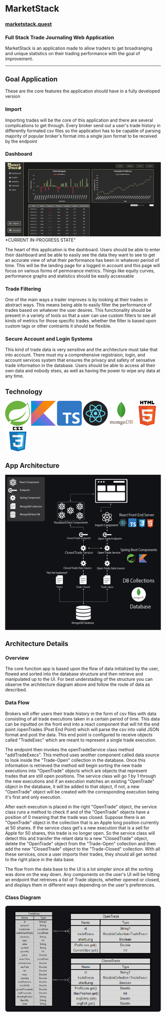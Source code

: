
# MarketStack
### [marketstack.quest](marketstack.quest)
### Full Stack Trade Journaling Web Application


MarketStack is an application made to allow traders to get broadranging and unique statistics on their trading performance with the goal of improvement.

---

## Goal Application

These are the core features the application should have in a fully developed version

### Import

Importing trades will be the core of this application and there are several complications to get through. Every broker send out a user's trade history in differently formated csv files so the application has to be capable of parsing majority of popular broker's format into a single json format to be received by the endpoint

### Dashboard
<img src="ReadMeImages\Dashboard.png" alt="Dashboard">
*CURRENT IN-PROGRESS STATE"

The heart of this application is the dashboard. Users should be able to enter their dashboard and be able to easily see the data they want to see to get an accurate view of what their performance has been in whatever period of time. This will be the landing page for a logged in account and this page will focus on various forms of permorance metrics. Things like equity curves, performance graphs and statistics should be easily accessable

### Trade Filtering

One of the main ways a trader improves is by looking at their trades in abstract ways. This means being able to easily filter the performance of trades based on whatever the user desires. This functionality should be present in a variety of tools so that a user can use custom filters to see all kinds of metrics for those specific trades. whether the filter is based upon custom tags or other contraints it should be flexible.

### Secure Account and Login Systems

This kind of trade data is very sensitive and the architecture must take that into account. There must my a comprehensive registraion, login, and account services system that ensures the privacy and safety of sensative trade information in the database. Users should be able to access all their own data and nobody elses, as well as having the power to wipe any data at any time.

## Technology
<p style="margin:auto;">
<img src="ReadMeImages\SpringBoot.png" width="80px" height="80px" style="display: inline;">
<img src="ReadMeImages\Kotlin.png" width="80px" height="80px" style="display: inline;">
<img src="ReadMeImages\TypeScript.png" width="80px" height="80px" style="display: inline;">
<img src="ReadMeImages\react.png" width="80px" height="80px" style="display: inline;">
<img src="ReadMeImages\mongodb.png" width="80px" height="80px" style="display: inline;">
<img src="ReadMeImages\html.png" width="80px" height="80px" style="display: inline;">
<img src="ReadMeImages\css.png" width="80px" height="80px" style="display: inline; margin-right: 5px;">
</p>

## App Architecture
 <img src="ReadMeImages\MarketStackArchitecture.png">

 ## Architecture Details

 ### Overview
The core function app is based upon the flow of data initialized by the user, flowed and sorted into the database structure and then retrieve and manipulated up to the UI. For best understading of the structure you can observe the architecture diagram above and follow the route of data as described.

### Data Flow
Brokers will offer users their trade history in the form of csv files with data consisting of all trade executions taken in a certain period of time. This data can be inputted on the front end into a react component that will hit the end point /openTrades (Post End Point) which will parse the csv into valid JSON format and post the data. This end point is configured to receive objects called "TradeExec" which are meant to represent a single trade execution.

The endpoint then invokes the openTradeService class method "addTradeExecs". This method uses another component called data source to look inside the "Trade-Open" collection in the database. Once this information is retrieved the method will begin sorting the new trade executions into "OpenTrade" objects which are objects that represent trades that are still open positions. The service class will go 1 by 1 through the new executions and if an execution matches an existing "OpenTrade" object in the database, it will be added to that object, if not, a new "OpenTrade" object will be created with the corresponding execution being it's first and only execution. 

After each execution is placed in the right "OpenTrade" object, the service class runs a method to check if and of the "OpenTrade" objects have a position of 0 meaning that the trade was closed. Suppose there is an "OpenTrade" object in the collection that is an Apple long position currently at 50 shares. If the service class get's a new execution that is a sell for Apple for 50 shares, this trade is no longer open. So the service class will detect this and transfer the relant data to a new "ClosedTrade" object, delete the "OpenTrade" object from the "Trade-Open" collection and then add the new "ClosedTrade" object to the "Trade-Closed" collection. With all these services, once a user imports their trades, they should all get sorted to the right place in the data base.

The flow from the data base to the UI is a lot simpler since all the sorting was done on the way down. Any components on the user's UI will be hitting an endpoint that retreives a list of Trade objects, whether opened or closed, and displays them in different ways depending on the user's preferences.

### Class Diagram
 
 <img src="ReadMeImages\ClassDiagram.png" style="margin: auto;">
